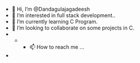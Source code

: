 - 👋 Hi, I’m @Dandagulajagadeesh
- 👀 I’m interested in full stack development..
- 🌱 I’m currently learning C Program.
- 💞️ I’m looking to collaborate on some projects in C.
- - - 📫 How to reach me ...
-

<!---
Dandagulajagadeesh/Dandagulajagadeesh is a ✨ special ✨ repository because its `README.md` (this file) appears on your GitHub profile.
You can click the Preview link to take a look at your changes.
--->
